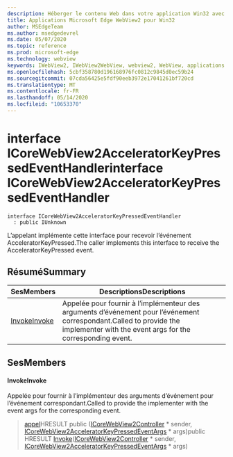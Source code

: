 ```yaml
---
description: Héberger le contenu Web dans votre application Win32 avec le contrôle Microsoft Edge WebView2
title: Applications Microsoft Edge WebView2 pour Win32
author: MSEdgeTeam
ms.author: msedgedevrel
ms.date: 05/07/2020
ms.topic: reference
ms.prod: microsoft-edge
ms.technology: webview
keywords: IWebView2, IWebView2WebView, webview2, WebView, applications Win32, Win32, Edge, ICoreWebView2, ICoreWebView2Controller, contrôle de navigateur, html Edge
ms.openlocfilehash: 5cbf358780d196168976fc0812c9845d0ec59b24
ms.sourcegitcommit: 07cda56425e5fdf90eeb3972e17041261bf720cd
ms.translationtype: MT
ms.contentlocale: fr-FR
ms.lasthandoff: 05/14/2020
ms.locfileid: "10653370"
---
```

# <span data-ttu-id="2ff92-104">interface ICoreWebView2AcceleratorKeyPressedEventHandler</span><span class="sxs-lookup"><span data-stu-id="2ff92-104">interface ICoreWebView2AcceleratorKeyPressedEventHandler</span></span> 

```
interface ICoreWebView2AcceleratorKeyPressedEventHandler
  : public IUnknown
```

<span data-ttu-id="2ff92-105">L’appelant implémente cette interface pour recevoir l’événement AcceleratorKeyPressed.</span><span class="sxs-lookup"><span data-stu-id="2ff92-105">The caller implements this interface to receive the AcceleratorKeyPressed event.</span></span>

## <span data-ttu-id="2ff92-106">Résumé</span><span class="sxs-lookup"><span data-stu-id="2ff92-106">Summary</span></span>

 <span data-ttu-id="2ff92-107">Ses</span><span class="sxs-lookup"><span data-stu-id="2ff92-107">Members</span></span>                        | <span data-ttu-id="2ff92-108">Descriptions</span><span class="sxs-lookup"><span data-stu-id="2ff92-108">Descriptions</span></span>
--------------------------------|---------------------------------------------
[<span data-ttu-id="2ff92-109">Invoke</span><span class="sxs-lookup"><span data-stu-id="2ff92-109">Invoke</span></span>](#invoke) | <span data-ttu-id="2ff92-110">Appelée pour fournir à l’implémenteur des arguments d’événement pour l’événement correspondant.</span><span class="sxs-lookup"><span data-stu-id="2ff92-110">Called to provide the implementer with the event args for the corresponding event.</span></span>

## <span data-ttu-id="2ff92-111">Ses</span><span class="sxs-lookup"><span data-stu-id="2ff92-111">Members</span></span>

#### <span data-ttu-id="2ff92-112">Invoke</span><span class="sxs-lookup"><span data-stu-id="2ff92-112">Invoke</span></span> 

<span data-ttu-id="2ff92-113">Appelée pour fournir à l’implémenteur des arguments d’événement pour l’événement correspondant.</span><span class="sxs-lookup"><span data-stu-id="2ff92-113">Called to provide the implementer with the event args for the corresponding event.</span></span>

> <span data-ttu-id="2ff92-114">[appel](#invoke)HRESULT public ([ICoreWebView2Controller](icorewebview2controller.md) \* sender, [ICoreWebView2AcceleratorKeyPressedEventArgs](icorewebview2acceleratorkeypressedeventargs.md) \* args)</span><span class="sxs-lookup"><span data-stu-id="2ff92-114">public HRESULT [Invoke](#invoke)([ICoreWebView2Controller](icorewebview2controller.md) \* sender, [ICoreWebView2AcceleratorKeyPressedEventArgs](icorewebview2acceleratorkeypressedeventargs.md) \* args)</span></span>

